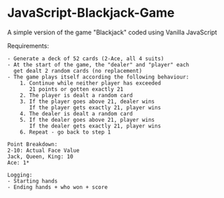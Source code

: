 # JavaScript-Blackjack-Game
A simple version of the game "Blackjack"  coded using Vanilla JavaScript

Requirements:

    - Generate a deck of 52 cards (2-Ace, all 4 suits)
    - At the start of the game, the "dealer" and "player" each
      get dealt 2 random cards (no replacement)
    - The game plays itself according the following behaviour:
        1. Continue while neither player has exceeded
           21 points or gotten exactly 21
        2. The player is dealt a random card
        3. If the player goes above 21, dealer wins
           If the player gets exactly 21, player wins
        4. The dealer is dealt a random card
        5. If the dealer goes above 21, player wins
           If the dealer gets exactly 21, player wins
        6. Repeat - go back to step 1

    Point Breakdown:
    2-10: Actual Face Value
    Jack, Queen, King: 10
    Ace: 1*

    Logging:
    - Starting hands
    - Ending hands + who won + score
